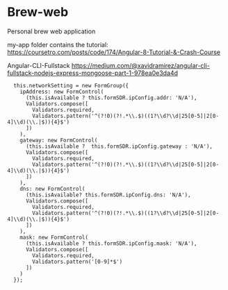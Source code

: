 # Brew-web
Personal brew web application


my-app folder contains the tutorial:
https://coursetro.com/posts/code/174/Angular-8-Tutorial-&-Crash-Course

Angular-CLI-Fullstack
https://medium.com/@xavidramirez/angular-cli-fullstack-nodejs-express-mongoose-part-1-978ea0e3da4d

      this.networkSetting = new FormGroup({
        ipAddress: new FormControl(
          (this.isAvailable ? this.formSDR.ipConfig.addr: 'N/A'),
          Validators.compose([
            Validators.required,
            Validators.pattern('^(?!0)(?!.*\\.$)((1?\\d?\\d|25[0-5]|2[0-4]\\d)(\\.|$)){4}$')
          ])
        ),
        gateway: new FormControl(
          (this.isAvailable ?  this.formSDR.ipConfig.gateway : 'N/A'),
          Validators.compose([
            Validators.required,
            Validators.pattern('^(?!0)(?!.*\\.$)((1?\\d?\\d|25[0-5]|2[0-4]\\d)(\\.|$)){4}$')
          ])
        ),
        dns: new FormControl(
          (this.isAvailable? this.formSDR.ipConfig.dns: 'N/A'),
          Validators.compose([
            Validators.required,
            Validators.pattern('^(?!0)(?!.*\\.$)((1?\\d?\\d|25[0-5]|2[0-4]\\d)(\\.|$)){4}$')
          ])
        ),
        mask: new FormControl(
          (this.isAvailable ? this.formSDR.ipConfig.mask: 'N/A'),
          Validators.compose([
            Validators.required,
            Validators.pattern('[0-9]*$')
          ])
        )
      });
